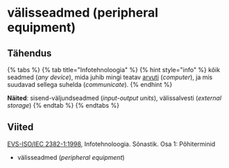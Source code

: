 # välisseadmed \(peripheral equipment\)

## Tähendus

{% tabs %}
{% tab title="Infotehnoloogia" %}
{% hint style="info" %}
kõik seadmed \(_any device_\), mida juhib mingi teatav [arvuti](arvuti-computer.md) \(_computer_\), ja mis suudavad sellega suhelda \(_communicate_\).
{% endhint %}

**Näited**: sisend-väljundseadmed \(_input-output units_\), välissalvesti \(_external storage_\)
{% endtab %}
{% endtabs %}

## Viited

[EVS-ISO/IEC 2382-1:1998](https://www.evs.ee/et/evs-iso-iec-2382-1-1998), Infotehnoloogia. Sõnastik. Osa 1: Põhiterminid

* välisseadmed \(_peripheral equipment_\)

